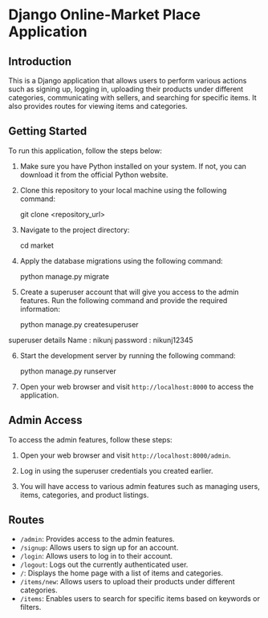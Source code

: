 # Django Online-Market Place Application

## Introduction
This is a Django application that allows users to perform various actions such as signing up, logging in, uploading their products under different categories, communicating with sellers, and searching for specific items. It also provides routes for viewing items and categories.

## Getting Started
To run this application, follow the steps below:

1. Make sure you have Python installed on your system. If not, you can download it from the official Python website.

2. Clone this repository to your local machine using the following command:

    git clone <repository_url>


3. Navigate to the project directory:

    cd market

4. Apply the database migrations using the following command:

    python manage.py migrate


5. Create a superuser account that will give you access to the admin features. Run the following command and provide the required information:

    python manage.py createsuperuser

superuser details 
Name : nikunj
password : nikunj12345



6. Start the development server by running the following command:

    python manage.py runserver


7. Open your web browser and visit `http://localhost:8000` to access the application.

## Admin Access
To access the admin features, follow these steps:

1. Open your web browser and visit `http://localhost:8000/admin`.

2. Log in using the superuser credentials you created earlier.

3. You will have access to various admin features such as managing users, items, categories, and product listings.

## Routes
- `/admin`: Provides access to the admin features.
- `/signup`: Allows users to sign up for an account.
- `/login`: Allows users to log in to their account.
- `/logout`: Logs out the currently authenticated user.
- `/`: Displays the home page with a list of items and categories.
- `/items/new`: Allows users to upload their products under different categories.
- `/items`: Enables users to search for specific items based on keywords or filters.

